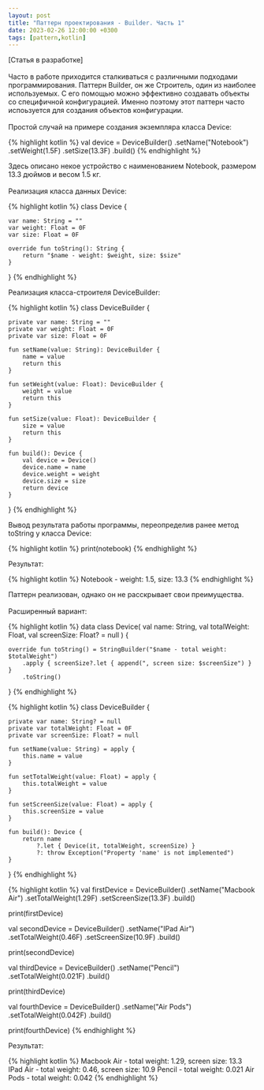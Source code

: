 ```yaml
---
layout: post
title: "Паттерн проектирования - Builder. Часть 1"
date: 2023-02-26 12:00:00 +0300
tags: [pattern,kotlin]
---
```

[Статья в разработке]\
\
Часто в работе приходится сталкиваться с различными подходами программирования. Паттерн Builder, он же Строитель, один из наиболее используемых. С его помощью можно эффективно создавать объекты со специфичной конфигурацией. Именно поэтому этот паттерн часто испоьзуется для создания объектов конфигурации.\
\
Простой случай на примере создания экземпляра класса Device:

{% highlight kotlin %}
val device = DeviceBuilder()
    .setName("Notebook")
    .setWeight(1.5F)
    .setSize(13.3F)
    .build()
{% endhighlight %}

Здесь описано некое устройство с наименованием Notebook, размером 13.3 дюймов и весом 1.5 кг.\
\
Реализация класса данных Device:

{% highlight kotlin %}
class Device {

    var name: String = ""
    var weight: Float = 0F
    var size: Float = 0F

    override fun toString(): String {
        return "$name - weight: $weight, size: $size"
    }
}
{% endhighlight %}

Реализация класса-строителя DeviceBuilder:

{% highlight kotlin %}
class DeviceBuilder {

    private var name: String = ""
    private var weight: Float = 0F
    private var size: Float = 0F

    fun setName(value: String): DeviceBuilder {
        name = value
        return this
    }

    fun setWeight(value: Float): DeviceBuilder {
        weight = value
        return this
    }

    fun setSize(value: Float): DeviceBuilder {
        size = value
        return this
    }

    fun build(): Device {
        val device = Device()
        device.name = name
        device.weight = weight
        device.size = size
        return device
    }
}
{% endhighlight %}

Вывод результата работы программы, переопределив ранее метод toString у класса Device:

{% highlight kotlin %}
print(notebook)
{% endhighlight %}

Результат:

{% highlight kotlin %}
Notebook - weight: 1.5, size: 13.3
{% endhighlight %}

Паттерн реализован, однако он не расскрывает свои преимущества.\
\
Расширенный вариант:

{% highlight kotlin %}
data class Device(
    val name: String,
    val totalWeight: Float,
    val screenSize: Float? = null
) {

    override fun toString() = StringBuilder("$name - total weight: $totalWeight")
        .apply { screenSize?.let { append(", screen size: $screenSize") } }
        .toString()
}
{% endhighlight %}

{% highlight kotlin %}
class DeviceBuilder {

    private var name: String? = null
    private var totalWeight: Float = 0F
    private var screenSize: Float? = null

    fun setName(value: String) = apply {
        this.name = value
    }

    fun setTotalWeight(value: Float) = apply {
        this.totalWeight = value
    }

    fun setScreenSize(value: Float) = apply {
        this.screenSize = value
    }

    fun build(): Device {
        return name
            ?.let { Device(it, totalWeight, screenSize) }
            ?: throw Exception("Property 'name' is not implemented")
    }
}
{% endhighlight %}

{% highlight kotlin %}
val firstDevice = DeviceBuilder()
    .setName("Macbook Air")
    .setTotalWeight(1.29F)
    .setScreenSize(13.3F)
    .build()

print(firstDevice)

val secondDevice = DeviceBuilder()
    .setName("IPad Air")
    .setTotalWeight(0.46F)
    .setScreenSize(10.9F)
    .build()

print(secondDevice)

val thirdDevice = DeviceBuilder()
    .setName("Pencil")
    .setTotalWeight(0.021F)
    .build()

print(thirdDevice)

val fourthDevice = DeviceBuilder()
    .setName("Air Pods")
    .setTotalWeight(0.042F)
    .build()

print(fourthDevice)
{% endhighlight %}

Результат:

{% highlight kotlin %}
Macbook Air - total weight: 1.29, screen size: 13.3 
IPad Air - total weight: 0.46, screen size: 10.9
Pencil - total weight: 0.021
Air Pods - total weight: 0.042
{% endhighlight %}